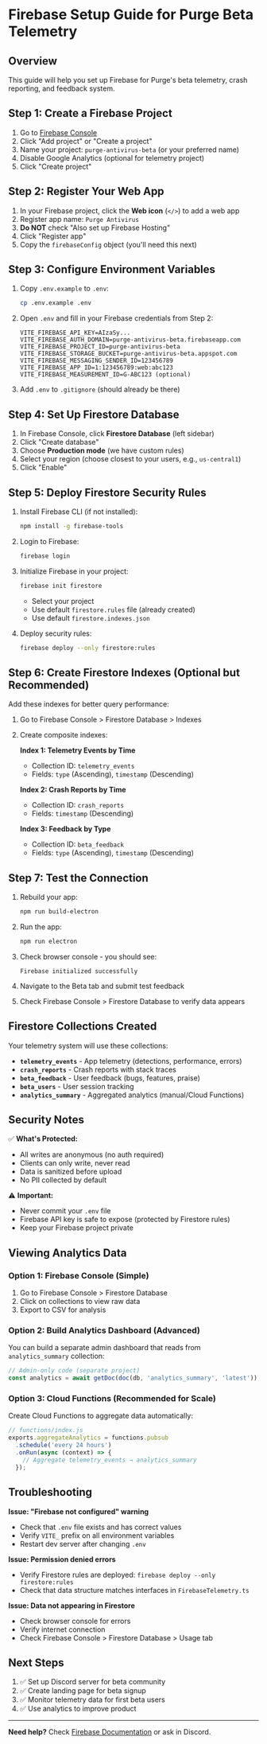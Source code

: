 # Firebase Setup Guide for Purge Beta Telemetry

## Overview
This guide will help you set up Firebase for Purge's beta telemetry, crash reporting, and feedback system.

## Step 1: Create a Firebase Project

1. Go to [Firebase Console](https://console.firebase.google.com/)
2. Click "Add project" or "Create a project"
3. Name your project: `purge-antivirus-beta` (or your preferred name)
4. Disable Google Analytics (optional for telemetry project)
5. Click "Create project"

## Step 2: Register Your Web App

1. In your Firebase project, click the **Web icon** (`</>`) to add a web app
2. Register app name: `Purge Antivirus`
3. **Do NOT** check "Also set up Firebase Hosting"
4. Click "Register app"
5. Copy the `firebaseConfig` object (you'll need this next)

## Step 3: Configure Environment Variables

1. Copy `.env.example` to `.env`:
   ```bash
   cp .env.example .env
   ```

2. Open `.env` and fill in your Firebase credentials from Step 2:
   ```env
   VITE_FIREBASE_API_KEY=AIzaSy...
   VITE_FIREBASE_AUTH_DOMAIN=purge-antivirus-beta.firebaseapp.com
   VITE_FIREBASE_PROJECT_ID=purge-antivirus-beta
   VITE_FIREBASE_STORAGE_BUCKET=purge-antivirus-beta.appspot.com
   VITE_FIREBASE_MESSAGING_SENDER_ID=123456789
   VITE_FIREBASE_APP_ID=1:123456789:web:abc123
   VITE_FIREBASE_MEASUREMENT_ID=G-ABC123 (optional)
   ```

3. Add `.env` to `.gitignore` (should already be there)

## Step 4: Set Up Firestore Database

1. In Firebase Console, click **Firestore Database** (left sidebar)
2. Click "Create database"
3. Choose **Production mode** (we have custom rules)
4. Select your region (choose closest to your users, e.g., `us-central1`)
5. Click "Enable"

## Step 5: Deploy Firestore Security Rules

1. Install Firebase CLI (if not installed):
   ```bash
   npm install -g firebase-tools
   ```

2. Login to Firebase:
   ```bash
   firebase login
   ```

3. Initialize Firebase in your project:
   ```bash
   firebase init firestore
   ```
   - Select your project
   - Use default `firestore.rules` file (already created)
   - Use default `firestore.indexes.json`

4. Deploy security rules:
   ```bash
   firebase deploy --only firestore:rules
   ```

## Step 6: Create Firestore Indexes (Optional but Recommended)

Add these indexes for better query performance:

1. Go to Firebase Console > Firestore Database > Indexes
2. Create composite indexes:

   **Index 1: Telemetry Events by Time**
   - Collection ID: `telemetry_events`
   - Fields: `type` (Ascending), `timestamp` (Descending)

   **Index 2: Crash Reports by Time**
   - Collection ID: `crash_reports`
   - Fields: `timestamp` (Descending)

   **Index 3: Feedback by Type**
   - Collection ID: `beta_feedback`
   - Fields: `type` (Ascending), `timestamp` (Descending)

## Step 7: Test the Connection

1. Rebuild your app:
   ```bash
   npm run build-electron
   ```

2. Run the app:
   ```bash
   npm run electron
   ```

3. Check browser console - you should see:
   ```
   Firebase initialized successfully
   ```

4. Navigate to the Beta tab and submit test feedback
5. Check Firebase Console > Firestore Database to verify data appears

## Firestore Collections Created

Your telemetry system will use these collections:

- **`telemetry_events`** - App telemetry (detections, performance, errors)
- **`crash_reports`** - Crash reports with stack traces
- **`beta_feedback`** - User feedback (bugs, features, praise)
- **`beta_users`** - User session tracking
- **`analytics_summary`** - Aggregated analytics (manual/Cloud Functions)

## Security Notes

✅ **What's Protected:**
- All writes are anonymous (no auth required)
- Clients can only write, never read
- Data is sanitized before upload
- No PII collected by default

⚠️ **Important:**
- Never commit your `.env` file
- Firebase API key is safe to expose (protected by Firestore rules)
- Keep your Firebase project private

## Viewing Analytics Data

### Option 1: Firebase Console (Simple)
1. Go to Firebase Console > Firestore Database
2. Click on collections to view raw data
3. Export to CSV for analysis

### Option 2: Build Analytics Dashboard (Advanced)
You can build a separate admin dashboard that reads from `analytics_summary` collection:
```javascript
// Admin-only code (separate project)
const analytics = await getDoc(doc(db, 'analytics_summary', 'latest'));
```

### Option 3: Cloud Functions (Recommended for Scale)
Create Cloud Functions to aggregate data automatically:
```javascript
// functions/index.js
exports.aggregateAnalytics = functions.pubsub
  .schedule('every 24 hours')
  .onRun(async (context) => {
    // Aggregate telemetry_events → analytics_summary
  });
```

## Troubleshooting

**Issue: "Firebase not configured" warning**
- Check that `.env` file exists and has correct values
- Verify `VITE_` prefix on all environment variables
- Restart dev server after changing `.env`

**Issue: Permission denied errors**
- Verify Firestore rules are deployed: `firebase deploy --only firestore:rules`
- Check that data structure matches interfaces in `FirebaseTelemetry.ts`

**Issue: Data not appearing in Firestore**
- Check browser console for errors
- Verify internet connection
- Check Firebase Console > Firestore Database > Usage tab

## Next Steps

1. ✅ Set up Discord server for beta community
2. ✅ Create landing page for beta signup
3. ✅ Monitor telemetry data for first beta users
4. ✅ Use analytics to improve product

---

**Need help?** Check [Firebase Documentation](https://firebase.google.com/docs/firestore) or ask in Discord.
